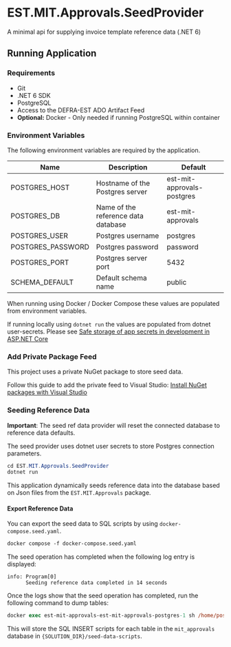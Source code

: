 # EST.MIT.Approvals.SeedProvider
A minimal api for supplying invoice template reference data (.NET 6)

## Running Application
### Requirements
* Git
* .NET 6 SDK
* PostgreSQL
* Access to the DEFRA-EST ADO Artifact Feed
* **Optional:** Docker - Only needed if running PostgreSQL within container

### Environment Variables
The following environment variables are required by the application.

| Name              	| Description                         	| Default                         	|
|-------------------	|-------------------------------------	|---------------------------------	|
| POSTGRES_HOST     	| Hostname of the Postgres server     	| est-mit-approvals-postgres 	|
| POSTGRES_DB       	| Name of the reference data database 	| est-mit-approvals          	|
| POSTGRES_USER     	| Postgres username                   	| postgres                        	|
| POSTGRES_PASSWORD 	| Postgres password                   	| password                        	|
| POSTGRES_PORT     	| Postgres server port                	| 5432                            	|
| SCHEMA_DEFAULT    	| Default schema name                 	| public                          	|

When running using Docker / Docker Compose these values are populated from environment variables.

If running locally using `dotnet run` the values are populated from dotnet user-secrets. Please see [Safe storage of app secrets in development in ASP.NET Core](https://learn.microsoft.com/en-us/aspnet/core/security/app-secrets?view=aspnetcore-6.0&tabs=windows)

### Add Private Package Feed
This project uses a private NuGet package to store seed data.

Follow this guide to add the private feed to Visual Studio:
[Install NuGet packages with Visual Studio](https://learn.microsoft.com/en-us/azure/devops/artifacts/nuget/consume?view=azure-devops&tabs=windows)

### Seeding Reference Data
**Important**: The seed ref data provider will reset the connected database to reference data defaults.

The seed provider uses dotnet user secrets to store Postgres connection parameters.
```cs
cd EST.MIT.Approvals.SeedProvider
dotnet run
```

This application dynamically seeds reference data into the database based on Json files from the `EST.MIT.Approvals` package.

#### Export Reference Data
You can export the seed data to SQL scripts by using `docker-compose.seed.yaml`.

```ps
docker compose -f docker-compose.seed.yaml
```

The seed operation has completed when the following log entry is displayed:
```log
info: Program[0]
      Seeding reference data completed in 14 seconds
```

Once the logs show that the seed operation has completed, run the following command to dump tables:
```ps
docker exec est-mit-approvals-est-mit-approvals-postgres-1 sh /home/postgres/extract-seed-data.sh
```

This will store the SQL INSERT scripts for each table in the `mit_approvals` database in `{SOLUTION_DIR}/seed-data-scripts`.
